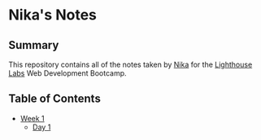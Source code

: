 # Nika's Notes
## Summary

This repository contains all of the notes taken by [Nika](https://github.com/nikaptushkina) for the [Lighthouse Labs](https://www.lighthouselabs.ca/) Web Development Bootcamp.

## Table of Contents

* [Week 1](/Week_1)
  * [Day 1](/Week_1/Day_1)